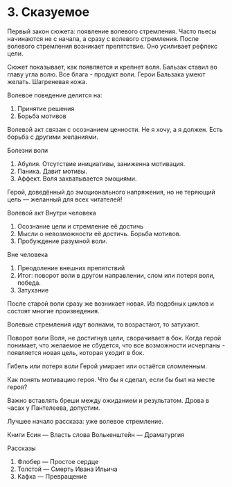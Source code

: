 # 3. Сказуемое

Первый закон сюжета: появление волевого стремления.
Часто пьесы начинаются не с начала, а сразу с волевого стремления.
После волевого стремления возникает препятствие. Оно усиливает рефлекс цели.

Сюжет показывает, как появляется и крепнет воля.
Бальзак ставил во главу угла волю. Все блага - продукт воли. Герои Бальзака умеют желать. Шагреневая кожа.

Волевое поведение делится на:

1.	Принятие решения
2.	Борьба мотивов

Волевой акт связан с осознанием ценности. Не я хочу, а я должен. Есть борьба с другими желаниями.

Болезни воли
1.	Абулия. Отсутствие инициативы, заниженна мотивация. 
2.	Паника. Давит мотивы.
3.	Аффект. Воля захватывается эмоциями.

Герой, доведённый до эмоционального напряжения, но не теряющий цель — желанный для всех читателей!

Волевой акт
Внутри человека
1.	Осознание цели и стремление её достичь
2.	Мысли о невозможности её достичь. Борьба мотивов.
3.	Пробуждение разумной воли.

Вне человека
1.	Преодоление внешних препятствий 
2.	Итог: поворот воли в другом направлении, слом или потеря воли, победа.
3.	Затухание

После старой воли сразу же возникает новая. Из подобных циклов и состоят многие произведения.

Волевые стремления идут волнами, то возрастают, то затухают.

Поворот воли
Воля, не достигнув цели, сворачивает в бок. Когда герой понимает, что желаемое не сбудется, что все возможности исчерпаны - появляется новая цель, которая уходит в бок.

Гибель или потеря воли
Герой умирает или остаётся сломленным.

Как понять мотивацию героя. Что бы я сделал, если бы был на месте героя? 

Важно вставлять бреши между ожиданием и результатом. Дрова  в часах у Пантелеева, допустим.

Лучшее начало рассказа: уже волевое стремление.

Книги
Есин — Власть слова
Волькенштейн — Драматургия

Рассказы

1.	Флобер — Простое сердце
2.	Толстой — Смерть Ивана Ильича 
3.	Кафка — Превращение
